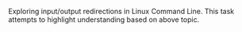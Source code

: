 Exploring input/output redirections in Linux Command Line.
This task attempts to highlight understanding based on above topic.
